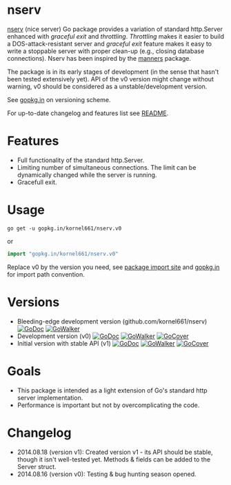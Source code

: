 nserv
=====

[nserv](https://gopkg.in/kornel661/nserv.v0) (nice server) Go package provides a variation of standard http.Server enhanced with *graceful exit* and *throttling*.
*Throttling* makes it easier to build a DOS-attack-resistant server and *graceful exit* feature makes it easy to write a stoppable server with proper clean-up (e.g., closing database connections).
Nserv has been inspired by the [manners](https://github.com/braintree/manners) package.

The package is in its early stages of development (in the sense that hasn't been tested extensively yet).
API of the v0 version might change without warning, v0 should be considered as a unstable/development version.

See [gopkg.in](https://gopkg.in/) on versioning scheme.

For up-to-date changelog and features list see [README](https://github.com/kornel661/nserv/blob/master/README.md).


Features
========

* Full functionality of the standard http.Server.
* Limiting number of simultaneous connections.
  The limit can be dynamically changed while the server is running.
* Gracefull exit.


Usage
=====

```
go get -u gopkg.in/kornel661/nserv.v0
```
or
```go
import "gopkg.in/kornel661/nserv.v0"
```
Replace v0 by the version you need, see [package import site](https://gopkg.in/kornel661/nserv.v0) and [gopkg.in](https://labix.org/gopkg.in) for import path convention.


Versions
========

* Bleeding-edge development version (github.com/kornel661/nserv)
 [![GoDoc](https://godoc.org/github.com/kornel661/nserv?status.svg)](https://godoc.org/github.com/kornel661/nserv)  [![GoWalker](https://gowalker.org/api/v1/badge)](https://gowalker.org/github.com/kornel661/nserv)
* Development version (v0)
  [![GoDoc](https://godoc.org/gopkg.in/kornel661/nserv.v0?status.svg)](https://godoc.org/gopkg.in/kornel661/nserv.v0)  [![GoWalker](https://gowalker.org/api/v1/badge)](https://gowalker.org/gopkg.in/kornel661/nserv.v0) [![GoCover](http://gocover.io/_badge/gopkg.in/kornel661/nserv.v0)](http://gocover.io/gopkg.in/kornel661/nserv.v0)
* Initial version with stable API (v1)
  [![GoDoc](https://godoc.org/gopkg.in/kornel661/nserv.v1?status.svg)](https://godoc.org/gopkg.in/kornel661/nserv.v1)  [![GoWalker](https://gowalker.org/api/v1/badge)](https://gowalker.org/gopkg.in/kornel661/nserv.v1) [![GoCover](http://gocover.io/_badge/gopkg.in/kornel661/nserv.v1)](http://gocover.io/gopkg.in/kornel661/nserv.v1)


Goals
=====

* This package is intended as a light extension of Go's standard http server implementation.
* Performance is important but not by overcomplicating the code.


Changelog
=========

* 2014.08.18 (version v1): Created version v1 - its API should be stable, though
  it isn't well-tested yet. Methods & fields can be added to the Server struct.
* 2014.08.16 (version v0): Testing & bug hunting season opened.

